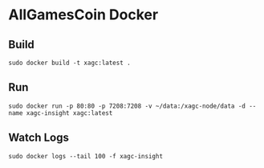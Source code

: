 # AllGamesCoin Docker

## Build

`sudo docker build -t xagc:latest .`

## Run

`sudo docker run -p 80:80 -p 7208:7208 -v ~/data:/xagc-node/data -d --name xagc-insight xagc:latest`

## Watch Logs

`sudo docker logs --tail 100 -f xagc-insight`
